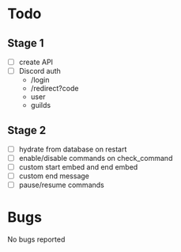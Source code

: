 # Todo

## Stage 1
- [ ] create API
- [ ] Discord auth
	- /login
	- /redirect?code
	- user
	- guilds

## Stage 2
- [ ] hydrate from database on restart
- [ ] enable/disable commands on check_command
- [ ] custom start embed and end embed
- [ ] custom end message
- [ ] pause/resume commands

# Bugs
No bugs reported